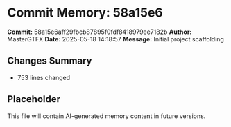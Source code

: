 # Commit Memory: 58a15e6

**Commit:** 58a15e6aff29fbcb87895f0fdf8418979ee7182b
**Author:** MasterGTFX
**Date:** 2025-05-18 14:18:57
**Message:** Initial project scaffolding

## Changes Summary
- 753 lines changed

## Placeholder
This file will contain AI-generated memory content in future versions.
